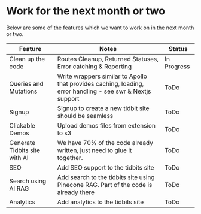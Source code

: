 # Work for the next month or two

Below are some of the features which we want to work on in the next month or two.

| Feature                       | Notes                                                                                                      | Status      |
|-------------------------------|------------------------------------------------------------------------------------------------------------|-------------|
| Clean up the code             | Routes Cleanup, Returned Statuses, Error catching & Reporting                                              | In Progress |
| Queries and Mutations         | Write wrappers similar to Apollo that provides caching, loading, error handling - see swr & Nextjs support | ToDo        |
| Signup                        | Signup to create a new tidbit site should be seamless                                                      | ToDo        |
| Clickable Demos               | Upload demos files from extension to s3                                                                    | ToDo        |
| Generate Tidbits site with AI | We have 70% of the code already written, just need to glue it together.                                    | ToDo        |
| SEO                           | Add SEO support to the tidbits site                                                                        | ToDo        |
| Search using AI RAG           | Add search to the tidbits site using Pinecone RAG. Part of the code is already there                       | ToDo        |
| Analytics                     | Add analytics to the tidbits site                                                                          | ToDo        |
 



